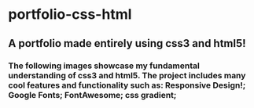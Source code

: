 # portfolio-css-html
## A portfolio made entirely using css3 and html5!
### The following images showcase my fundamental understanding of css3 and html5. The project includes many cool features and functionality such as: Responsive Design!; Google Fonts; FontAwesome; css gradient;
